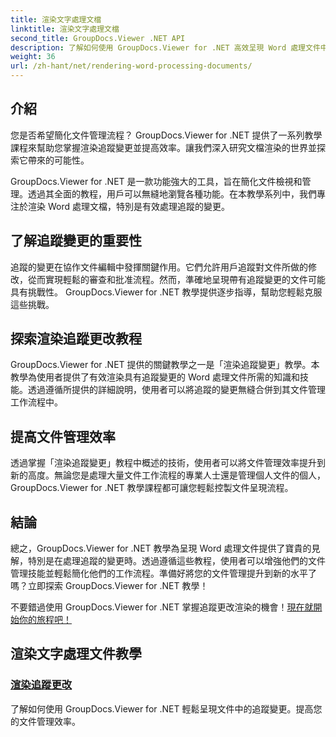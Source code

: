```yaml
---
title: 渲染文字處理文檔
linktitle: 渲染文字處理文檔
second_title: GroupDocs.Viewer .NET API
description: 了解如何使用 GroupDocs.Viewer for .NET 高效呈現 Word 處理文件中的追蹤變更。提升您的文件管理技能。
weight: 36
url: /zh-hant/net/rendering-word-processing-documents/
---
```


## 介紹

您是否希望簡化文件管理流程？ GroupDocs.Viewer for .NET 提供了一系列教學課程來幫助您掌握渲染追蹤變更並提高效率。讓我們深入研究文檔渲染的世界並探索它帶來的可能性。

GroupDocs.Viewer for .NET 是一款功能強大的工具，旨在簡化文件檢視和管理。透過其全面的教程，用戶可以無縫地瀏覽各種功能。在本教學系列中，我們專注於渲染 Word 處理文檔，特別是有效處理追蹤的變更。

## 了解追蹤變更的重要性

追蹤的變更在協作文件編輯中發揮關鍵作用。它們允許用戶追蹤對文件所做的修改，從而實現輕鬆的審查和批准流程。然而，準確地呈現帶有追蹤變更的文件可能具有挑戰性。 GroupDocs.Viewer for .NET 教學提供逐步指導，幫助您輕鬆克服這些挑戰。

## 探索渲染追蹤更改教程

GroupDocs.Viewer for .NET 提供的關鍵教學之一是「渲染追蹤變更」教學。本教學為使用者提供了有效渲染具有追蹤變更的 Word 處理文件所需的知識和技能。透過遵循所提供的詳細說明，使用者可以將追蹤的變更無縫合併到其文件管理工作流程中。

## 提高文件管理效率

透過掌握「渲染追蹤變更」教程中概述的技術，使用者可以將文件管理效率提升到新的高度。無論您是處理大量文件工作流程的專業人士還是管理個人文件的個人，GroupDocs.Viewer for .NET 教學課程都可讓您輕鬆控製文件呈現流程。

## 結論

總之，GroupDocs.Viewer for .NET 教學為呈現 Word 處理文件提供了寶貴的見解，特別是在處理追蹤的變更時。透過遵循這些教程，使用者可以增強他們的文件管理技能並輕鬆簡化他們的工作流程。準備好將您的文件管理提升到新的水平了嗎？立即探索 GroupDocs.Viewer for .NET 教學！

不要錯過使用 GroupDocs.Viewer for .NET 掌握追蹤更改渲染的機會！[現在就開始你的旅程吧！](./render-tracked-changes/)
## 渲染文字處理文件教學
### [渲染追蹤更改](./render-tracked-changes/)
了解如何使用 GroupDocs.Viewer for .NET 輕鬆呈現文件中的追蹤變更。提高您的文件管理效率。